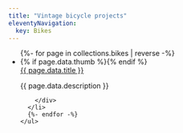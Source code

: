 ```yaml
---
title: "Vintage bicycle projects"
eleventyNavigation:
  key: Bikes
---
```


  <div class="tdbc-section">
    <ul class="tdbc-column-container">
      {%- for page in collections.bikes | reverse -%}
      <li class="tdbc-card">
        {% if page.data.thumb %}<img class="thumb" src="{{ page.data.img_path }}{{ page.data.thumb }}" alt="" />{% endif %}
        <div class="tdbc-card__content">
          <a href="{{ page.url }}" class="tdbc-card__title">{{ page.data.title }}</a>
          <p>
            {{ page.data.description }}
          </p>

        </div>
      </li>
      {%- endfor -%}
    </ul>
  </div>

